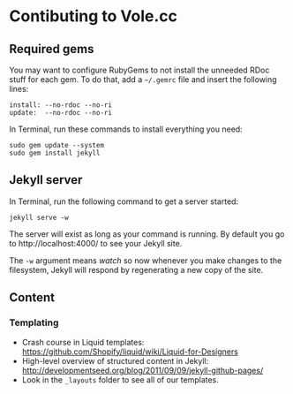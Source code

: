 # Contibuting to Vole.cc

## Required gems

You may want to configure RubyGems to not install the unneeded RDoc stuff for each gem. To do that, add a `~/.gemrc` file and insert the following lines:

    install: --no-rdoc --no-ri
    update:  --no-rdoc --no-ri

In Terminal, run these commands to install everything you need:

    sudo gem update --system
    sudo gem install jekyll

## Jekyll server

In Terminal, run the following command to get a server started:

    jekyll serve -w

The server will exist as long as your command is running. By default you go to http://localhost:4000/ to see your Jekyll site.

The ```-w``` argument means *watch* so now whenever you make changes to the filesystem, Jekyll will respond by regenerating a new copy of the site.

## Content

### Templating

* Crash course in Liquid templates: https://github.com/Shopify/liquid/wiki/Liquid-for-Designers
* High-level overview of structured content in Jekyll: http://developmentseed.org/blog/2011/09/09/jekyll-github-pages/
* Look in the ```_layouts``` folder to see all of our templates.
